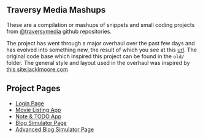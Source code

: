 ## Traversy Media Mashups

These are a compilation or mashups of snippets and small coding projects from [@traversymedia](https://github.com/bradtraversy) github repositories.

The project has went through a major overhaul over the past few days and has evolved into something new, the result of which you see at this [url](https://amalkong.github.io/mashups/traversy_media_mashup/index.html). The original code base which inspired this project can be found in the <code>old/</code> folder. The general style and layout used in the overhaul was <span style="text-decoration:strikethrough;"></span>inspired by [this site:jacklmoore.com](https://www.jacklmoore.com/)

## Project Pages

- [Login Page](https://amalkong.github.io/mashups/traversy_media_mashup/login.html)
- [Movie Listing App](https://amalkong.github.io/mashups/traversy_media_mashup/movies.html)
- [Note & TODO App](https://amalkong.github.io/mashups/traversy_media_mashup/note.html)
- [Blog Simulator Page](https://amalkong.github.io/mashups/traversy_media_mashup/blog.html)
- [Advanced Blog Simulator Page](https://amalkong.github.io/mashups/traversy_media_mashup/view.html)
